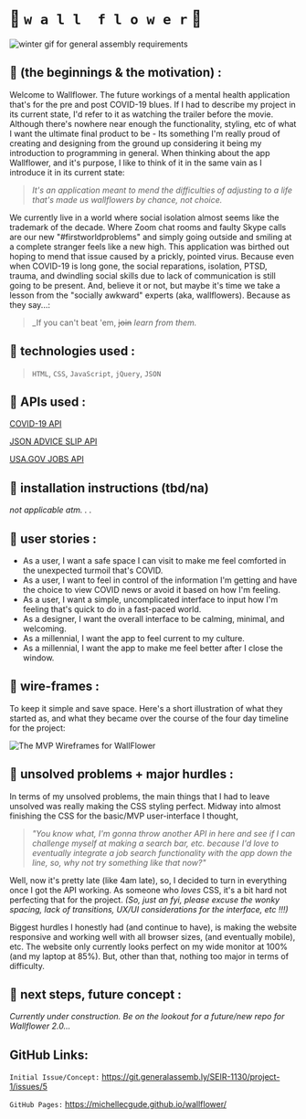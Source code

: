 # :blossom: `w a l l  f l o w e r` :blossom:

![winter gif for general assembly requirements](https://i.pinimg.com/originals/31/9d/f0/319df0455cfc81aa8860f94ccb5ff475.gif)

## :seedling: (the beginnings & the motivation) :

Welcome to Wallflower. The future workings of a mental health application that's for the pre and post COVID-19 blues. If I had to describe my project in its current state, I'd refer to it as watching the trailer before the movie. Although there's nowhere near enough the functionality, styling, etc of what I want the ultimate final product to be - Its something I'm really proud of creating and designing from the ground up considering it being my introduction to programming in general. 
When thinking about the app Wallflower, and it's purpose, I like to think of it in the same vain as I introduce it in its current state:
> _It's an application meant to mend the difficulties of adjusting to a life that's made us wallflowers by chance, not choice._

We currently live in a world where social isolation almost seems like the trademark of the decade. Where Zoom chat rooms and faulty Skype calls are our new "#firstworldproblems" and simply going outside and smiling at a complete stranger feels like a new high. This application was birthed out hoping to mend that issue caused by a prickly, pointed virus. Because even when COVID-19 is long gone, the social reparations, isolation, PTSD, trauma, and dwindling social skills due to lack of communication is still going to be present. And, believe it or not, but maybe it's time we take a lesson from the "socially awkward" experts (aka, wallflowers). Because as they say...:
> _If you can't beat 'em, ~~join~~ _learn from them._

## :test_tube: technologies used :
> `HTML`, `CSS`, `JavaScript`, `jQuery`, `JSON`

## :bow_and_arrow: APIs used :
[COVID-19 API](https://covid19api.com/)

[JSON ADVICE SLIP API](https://api.adviceslip.com/)

[USA.GOV JOBS API](https://developer.usajobs.gov/API-Reference)

## :pushpin: installation instructions (tbd/na)
_not applicable atm. . ._

## :cartwheeling: user stories :
- As a user, I want a safe space I can visit to make me feel comforted in the unexpected turmoil that's COVID.
- As a user, I want to feel in control of the information I'm getting and have the choice to view COVID news or avoid it based on how I'm feeling.
- As a user, I want a simple, uncomplicated interface to input how I'm feeling that's quick to do in a fast-paced world.
- As a designer, I want the overall interface to be calming, minimal, and welcoming.
- As a millennial, I want the app to feel current to my culture.
- As a millennial, I want the app to make me feel better after I close the window.

## :bus: wire-frames :
To keep it simple and save space. 
Here's a short illustration of what they started as, and what they became over the course of the four day timeline for the project:
> 
![The MVP Wireframes for WallFlower](https://media.giphy.com/media/C145PZT78I1FYBs0JU/giphy.gif)

## :rotating_light: unsolved problems + major hurdles : 
In terms of my unsolved problems, the main things that I had to leave unsolved was really making the CSS styling perfect. Midway into almost finishing the CSS for the basic/MVP user-interface I thought, 

> _"You know what, I'm gonna throw another API in here and see if I can challenge myself at making a search bar, etc. because I'd love to eventually integrate a job search functionality with the app down the line, so, why not try something like that now?"_ 

Well, now it's pretty late (like 4am late), so, I decided to turn in everything once I got the API working. As someone who _loves_ CSS, it's a bit hard not perfecting that for the project. _(So, just an fyi, please excuse the wonky spacing, lack of transitions, UX/UI considerations for the interface, etc !!!)_

Biggest hurdles I honestly had (and continue to have), is making the website responsive and working well with all browser sizes, (and eventually mobile), etc. The website only currently looks perfect on my wide monitor at 100% (and my laptop at 85%). But, other than that, nothing too major in terms of difficulty.

## :rainbow: next steps, future concept : 

_Currently under construction. Be on the lookout for a future/new repo for Wallflower 2.0..._

## GitHub Links:
`Initial Issue/Concept:` https://git.generalassemb.ly/SEIR-1130/project-1/issues/5

`GitHub Pages:` https://michellecgude.github.io/wallflower/
